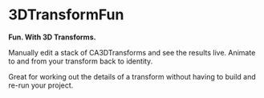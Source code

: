 3DTransformFun
==============

**Fun. With 3D Transforms.** 

Manually edit a stack of CA3DTransforms and see the results live. Animate to and from your transform back to identity. 

Great for working out the details of a transform without having to build and re-run your project. 
